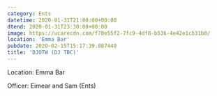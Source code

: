```yaml
---
category: Ents
datetime: 2020-01-31T21:00:00+00:00
dtend: 2020-01-31T23:30:00+00:00
image: https://ucarecdn.com/f70e55f2-7fc9-4df8-b536-4e42e1cb31b0/
location: 'Emma Bar'
pubdate: 2020-02-15T15:17:39.887440
title: 'DJOTW (DJ TBC)'
---
```

Location: Emma Bar

Officer: Eimear and Sam (Ents)

